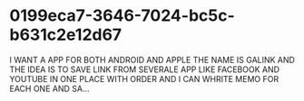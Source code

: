 # 0199eca7-3646-7024-bc5c-b631c2e12d67
I WANT A APP FOR BOTH ANDROID AND APPLE THE NAME IS GALINK AND THE IDEA IS TO SAVE LINK FROM SEVERALE APP LIKE FACEBOOK AND YOUTUBE IN ONE PLACE WITH ORDER AND I CAN WHRITE MEMO FOR EACH ONE AND SA...
